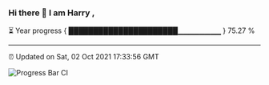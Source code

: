 ### Hi there 👋 I am Harry , 

⏳ Year progress { ██████████████████████▁▁▁▁▁▁▁▁ } 75.27 %

---

⏰ Updated on Sat, 02 Oct 2021 17:33:56 GMT

![Progress Bar CI](https://github.com/duykhang68/duykhang68/workflows/Progress%20Bar%20CI/badge.svg)
